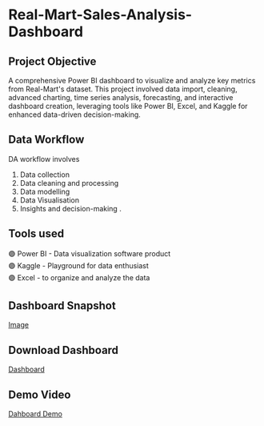 # Real-Mart-Sales-Analysis-Dashboard
## Project Objective
A comprehensive Power BI dashboard to visualize and analyze key metrics from Real-Mart's dataset. This project involved data import, cleaning, advanced charting, time series analysis, forecasting, and interactive dashboard creation, leveraging tools like Power BI, Excel, and Kaggle for enhanced data-driven decision-making. 

## Data Workflow
DA workflow involves
1. Data collection
2. Data cleaning and processing
3. Data modelling
4. Data Visualisation
5. Insights and decision-making .

## Tools used
🟣 Power BI - Data visualization software product\
🟣 Kaggle - Playground for data enthusiast\
🟣 Excel - to organize and analyze the data


## Dashboard Snapshot
[Image](https://github.com/KavyaReddyCodes/Real-Mart-Sales-Analysis-Dashboard/blob/main/Realmart%20Dashboard-PowerBI.png )

## Download Dashboard
[Dashboard](https://github.com/KavyaReddyCodes/Real-Mart-Sales-Analysis-Dashboard/blob/main/Real%20Mart%20Dashboard.pbix)

## Demo Video
[Dahboard Demo](https://github.com/KavyaReddyCodes/Real-Mart-Sales-Analysis-Dashboard/blob/main/RealMartDashboard.mp4)


